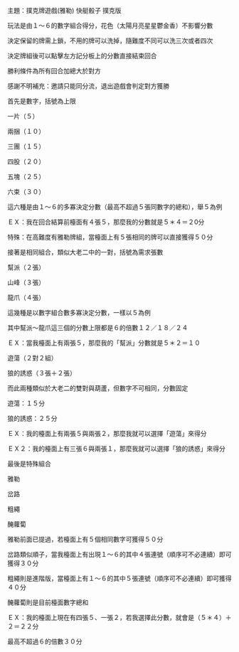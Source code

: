 主題：撲克牌遊戲(雅勒) 快艇骰子 撲克版

玩法是由１～６的數字組合得分，花色（太陽月亮星星鬱金香）不影響分數

決定保留的牌需上鎖，不用的牌可以洗掉，隨難度不同可以洗三次或者四次

決定牌組後可以點擊左方記分板上的分數直接結束回合

勝利條件為所有回合加總大於對方


感謝不明補充：邀請只能同分流，退出遊戲會判定對方獲勝


首先是數字，括號為上限

一片（５）

兩捆（１０）

三團（１５）

四股（２０）

五塊（２５）

六束（３０）

這六種是由１～６的多寡決定分數（最高不超過５張同數字的總和），舉５為例

ＥＸ：我在回合結算前檯面有４張５，那麼我的分數就是５＊４＝２0分

特殊：在高難度有雅勒牌組，當檯面上有５張相同的牌可以直接獲得５０分


接著是相同組合，類似大老二中的一對，括號為需求張數

幫派（２張）

山峰（３張）

龍爪（４張）

這幾種是以數字組合數多寡決定分數，一樣以５為例

其中幫派～龍爪這三個的分數上限都是６的倍數１２／１８／２４

ＥＸ：當我檯面上有兩張５，那麼我的「幫派」分數就是５＊２＝１０


遊蕩（２對２組）

狼的誘惑（３張＋２張）

而此兩種類似於大老二的雙對與葫蘆，但數字不可相同，分數固定

遊蕩：１５分

狼的誘惑：２５分

ＥＸ：我的檯面上有兩張５與兩張２，那麼我就可以選擇「遊蕩」來得分

ＥＸ２：我的檯面上有三張６與兩張１，那麼我就可以選擇「狼的誘惑」來得分

最後是特殊組合


雅勒

岔路

粗繩

醃蘿蔔


雅勒前面已提過，若檯面上有５個相同數字可獲得５０分

岔路類似順子，當我檯面上有出現１～６的其中４張連號（順序可不必連續）即可獲得３０分

粗繩則是進階版，當檯面上有１～６的其中５張連號（順序可不必連續）即可獲得４０分

醃蘿蔔則是目前檯面數字總和

ＥＸ：我的檯面上現在有四張５、一張２，若我選擇此分數，就會是（５＊４）＋２＝２２分

最高不超過６的倍數３０分

